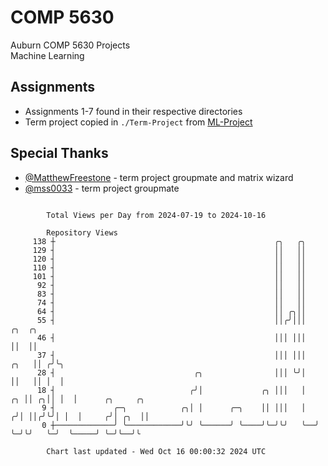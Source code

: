 # COMP 5630
Auburn COMP 5630 Projects  
Machine Learning

## Assignments
- Assignments 1-7 found in their respective directories
- Term project copied in `./Term-Project` from [ML-Project](https://github.com/wumphlett/ML-Project)

## Special Thanks
- [@MatthewFreestone](https://github.com/MatthewFreestone) - term project groupmate and matrix wizard
- [@mss0033](https://github.com/mss0033) - term project groupmate

```

        Total Views per Day from 2024-07-19 to 2024-10-16

        Repository Views
     138 ┼                                                 ╭╮   ╭╮
     129 ┤                                                 ││   ││
     120 ┤                                                 ││   ││
     110 ┤                                                 ││   ││
     101 ┤                                                 ││   ││
      92 ┤                                                 ││   ││
      83 ┤                                                 ││   ││
      74 ┤                                                 ││   ││
      64 ┤                                                 ││ ╭╮││
      55 ┤                                                 ││╭╯│││           ╭╮  ╭╮
      46 ┤                                                 │││ │││           ││  ││
      37 ┤                                                 │││ │││      ╭╮   ││ ╭╯╰╮
      28 ┤                               ╭╮                │││ ╰╯│      ││   ││ │  │
      18 ┤                              ╭╯│             ╭╮ │││   │   ╭╮ ││ ╭╮││ │  │      ╭╮     ╭╮
       9 ┤             ╭─╮            ╭╮│ │      ╭─╮    ││ │││   │  ╭╯│ ││╭╯╰╯│ │  │     ╭╯│ ╭╮  ││
       0 ┼─────────────╯ ╰────────────╯╰╯ ╰──────╯ ╰────╯╰─╯╰╯   ╰──╯ ╰─╯╰╯   ╰─╯  ╰─────╯ ╰─╯╰──╯╰

        Chart last updated - Wed Oct 16 00:00:32 2024 UTC
        
```
